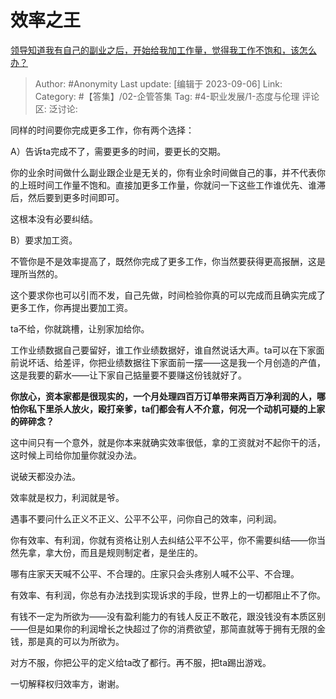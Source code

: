 # 效率之王
[领导知道我有自己的副业之后，开始给我加工作量，觉得我工作不饱和，该怎么办？](https://www.zhihu.com/question/620457299/answer/3198812546)

> Author: #Anonymity
> Last update: [编辑于 2023-09-06]
> Link:
> Category: #【答集】/02-企管答集
> Tag: #4-职业发展/1-态度与伦理
> 评论区:
> 泛讨论:

同样的时间要你完成更多工作，你有两个选择：

A）告诉ta完成不了，需要更多的时间，要更长的交期。

你的业余时间做什么副业跟企业是无关的，你有业余时间做自己的事，并不代表你的上班时间工作量不饱和。直接加更多工作量，你就问一下这些工作谁优先、谁滞后，然后要到更多时间即可。

这根本没有必要纠结。

B）要求加工资。

不管你是不是效率提高了，既然你完成了更多工作，你当然要获得更高报酬，这是理所当然的。

这个要求你也可以引而不发，自己先做，时间检验你真的可以完成而且确实完成了更多工作，你再提出要加工资。

ta不给，你就跳槽，让别家加给你。

工作业绩数据自己要留好，谁工作业绩数据好，谁自然说话大声。ta可以在下家面前说坏话、给差评，你把业绩数据往下家面前一摆——这是我一个月创造的产值，这是我要的薪水——让下家自己掂量要不要赚这份钱就好了。

**你放心，资本家都是很现实的，一个月处理四百万订单带来两百万净利润的人，哪怕你私下里杀人放火，殴打亲爹，ta们都会有人不介意，何况一个动机可疑的上家的碎碎念？**

这中间只有一个意外，就是你本来就确实效率很低，拿的工资就对不起你干的活，这时候上司给你加量你就没办法。

说破天都没办法。

效率就是权力，利润就是爷。

遇事不要问什么正义不正义、公平不公平，问你自己的效率，问利润。

你有效率、有利润，你就有资格让别人去纠结公平不公平，你不需要纠结——你当然先拿，拿大份，而且是规则制定者，是坐庄的。

哪有庄家天天喊不公平、不合理的。庄家只会头疼别人喊不公平、不合理。

有效率、有利润，你总有办法找到实现诉求的手段，世界上的一切都阻止不了你。

有钱不一定为所欲为——没有盈利能力的有钱人反正不敢花，跟没钱没有本质区别——但是如果你的利润增长之快超过了你的消费欲望，那简直就等于拥有无限的金钱，那是真的可以为所欲为。

对方不服，你把公平的定义给ta改了都行。再不服，把ta踢出游戏。

一切解释权归效率方，谢谢。
